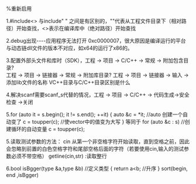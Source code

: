 %重新启用

1.#include<> 与include" " 之间是有区别的，""代表从工程文件目录下（相对路径）开始查找，<>表示在编译库中（绝对路径）开始查找

2.debug出现----应用程序无法打开 0xc0000007，很大原因是编译运行的平台与动态链dll文件的版本不对应，如x64的运行了x86的。

3.配置外部头文件和库时（SDK），工程 -> 项目 -> C/C++ -> 常规 -> 附加包含目录?  
                             工程 -> 项目 -> 链接器 -> 常规 -> 附加库目录?
                              工程 -> 项目 -> 链接器 -> 输入 -> 添加lib文件的名称
                              VC++目录与C/C++目录区别是什么
                              
4.解决scanf需要scanf_s代替的情况，工程 -> 项目 -> C/C++ -> 代码生成->安全检查 ->关闭


5.for (auto it = s.begin(); it != s.end(); ++it)
{
    auto &c = *it;     //auto 创建一个自动变了
    c = toupper(c);   //使vector中的值变为大写
}
等同于 
for (auto &c : s)     //创建循环的自动变量
    c = toupper(c); 


5.读取测试参数的方法：
cin 从第一个非空格字符开始读取，直到空格之前，因此会忽略到前置的白色空格字符和尾部空格后面的字符（若要使用cin,输入的测试参数必须不带空格）
getline(cin,str) :读取整行

6.bool isBgger(type &a,type &b)   //定义类型
{
    return a<b;     //升序
}
sort(begin, end ,isBgger)
    
